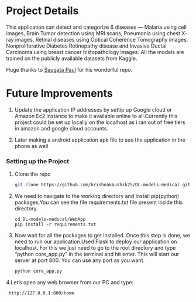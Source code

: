 # Project Details

This application can detect and categorize 6 diseases — Malaria using cell images, Brain Tumor detection using MRI scans, Pneumonia using chest X-ray images, Retinal diseases using Optical Coherence Tomography images, Nonproliferative Diabetes Retinopathy disease and Invasive Ductal Carcinoma using breast cancer histopathology images. All the models are trained on the publicly available datasets from Kaggle.

Huge thanks to [Saugata Paul](https://github.com/saugatapaul1010/Medical-AI-Android) for his wonderful repo.



# Future Improvements


1) Update the application IP addresses by settip up Google cloud or Amazon Ec2 instance to make it available online to all.Currently this project could be set up locally on the localhost as i ran out of free tiers in amazon and google cloud accounts. 

2) Later making a android application apk file to see the application in the phone as well

### Setting up the Project

1. Clone the repo
   ```sh
   git clone https://github.com/krishnakaushik25/DL-models-medical.git
   ```
2. We need to navigate to the working directory and Install pip(python) packages.You can see the file requirements.txt file present inside this directory.
   ```
   cd DL-models-medical/WebApp
   pip install -r requirements.txt
   ```
3. Now wait for all the packages to get installed. Once this step is done, we need to run our application.Used Flask to deploy our application on localhost. For this we just need to go to the root directory and type “python core_app.py” in the terminal and hit enter. This will start our server at port 800. You can use any port as you want.
    ```py
   python core_app.py
   ```
4.Let’s open any web browser from our PC and type:
   ```
    http://127.0.0.1:800/home
   
   ```
